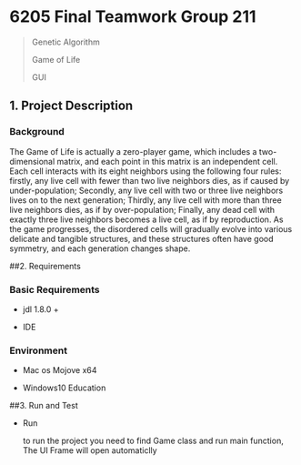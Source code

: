 # 6205 Final Teamwork Group 211

> Genetic Algorithm
> 
> Game of Life
> 
> GUI


## 1. Project Description
### Background

The Game of Life is actually a zero-player game, which includes a two-dimensional matrix, and each point in this matrix is an independent cell. Each cell interacts with its eight neighbors using the following four rules: firstly, any live cell with fewer than two live neighbors dies, as if caused by under-population; Secondly, any live cell with two or three live neighbors lives on to the next generation; Thirdly, any live cell with more than three live neighbors dies, as if by over-population; Finally, any dead cell with exactly three live neighbors becomes a live cell, as if by reproduction. As the game progresses, the disordered cells will gradually evolve into various delicate and tangible structures, and these structures often have good symmetry, and each generation changes shape.


##2. Requirements
### Basic Requirements

- jdl 1.8.0 +

- IDE

### Environment

- Mac os Mojove x64

- Windows10 Education


##3. Run and Test
- Run 

   to run the project you need to find Game class and run main function, The UI Frame will open automaticlly

